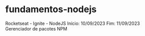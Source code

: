 # fundamentos-nodejs

Rocketseat - Ignite - NodeJS
Início: 10/09/2023
Fim: 11/09/2023
Gerenciador de pacotes NPM

